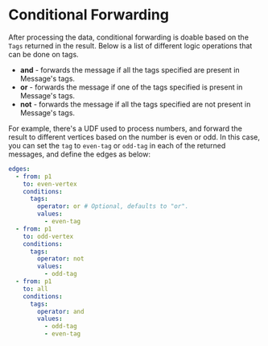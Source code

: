 # Conditional Forwarding

After processing the data, conditional forwarding is doable based on the `Tags` returned in the result. 
Below is a list of different logic operations that can be done on tags.
- **and** - forwards the message if all the tags specified are present in Message's tags.
- **or** - forwards the message if one of the tags specified is present in Message's tags.
- **not** - forwards the message if all the tags specified are not present in Message's tags.

For example, there's a UDF used to process numbers, and forward the result to different vertices based on the number is even or odd. In this case, you can set the `tag` to `even-tag` or `odd-tag` in each of the returned messages,
and define the edges as below:

```yaml
edges:
  - from: p1
    to: even-vertex
    conditions:
      tags:
        operator: or # Optional, defaults to "or".
        values:
          - even-tag
  - from: p1
    to: odd-vertex
    conditions:
      tags:
        operator: not
        values:
          - odd-tag
  - from: p1
    to: all
    conditions:
      tags:
        operator: and
        values:
          - odd-tag
          - even-tag
```

